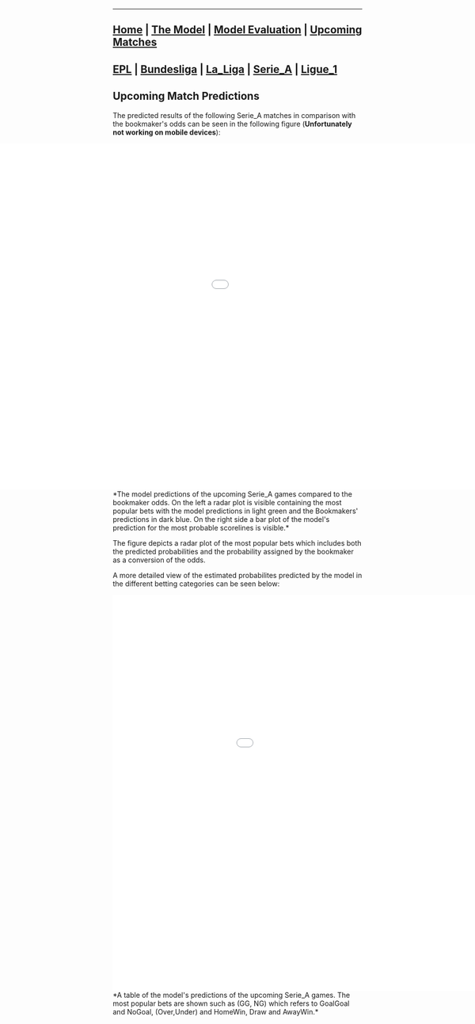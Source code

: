 ________________________________________________________________________________________________________________________________
<style>
    body {
        overflow-x: hidden;
    }
</style>

## [Home](https://nickpadd.github.io/EFLP.github.io/Home/ "EuropeanFootballLeaguePredictor Home page") | [The Model](https://nickpadd.github.io/EFLP.github.io/Model/ "Learn more about the model") | [Model Evaluation](https://nickpadd.github.io/EFLP.github.io/Evaluation/ "Past season performance of the model") | [Upcoming Matches](https://nickpadd.github.io/EFLP.github.io/Upcoming/leagues/Serie_A/ "The predictions of the upcoming matches") 

## [EPL](https://nickpadd.github.io/EFLP.github.io/Upcoming/leagues/EPL/ "Predictions for EPL") | [Bundesliga](https://nickpadd.github.io/EFLP.github.io/Upcoming/leagues/Bundesliga/ "Predictions for Bundesliga") | [La_Liga](https://nickpadd.github.io/EFLP.github.io/Upcoming/leagues/La_Liga/ "Predictions for La_Liga") | [Serie_A](https://nickpadd.github.io/EFLP.github.io/Upcoming/leagues/Serie_A/ "Predictions for Serie_A") | [Ligue_1](https://nickpadd.github.io/EFLP.github.io/Upcoming/leagues/Ligue_1/ "Predictions for Ligue_1")

## Upcoming Match Predictions

The predicted results of the following Serie_A matches in comparison with the bookmaker's odds can be seen in the following figure (**Unfortunately not working on mobile devices**):

<iframe src="InteractiveFigure.html" width="1500" height="700" frameborder="0" allowfullscreen="true" scrolling="no" style="position:relative; top: 0px; left: -250px;"></iframe> 
*The model predictions of the upcoming Serie_A games compared to the bookmaker odds. On the left a radar plot is visible containing the most popular bets with the model predictions in light green and the Bookmakers' predictions in dark blue. On the right side a bar plot of the model's prediction for the most probable scorelines is visible.*

The figure depicts a radar plot of the most popular bets which includes both the predicted probabilities and the probability assigned by the bookmaker as a conversion of the odds.

A more detailed view of the estimated probabilites predicted by the model in the different betting categories can be seen below:

<iframe src="PredictionTable.html" width="1100" height="800" frameborder="0" allowfullscreen="true" scrolling="no"></iframe> 
*A table of the model's predictions of the upcoming Serie_A games. The most popular bets are shown such as (GG, NG) which refers to GoalGoal and NoGoal, (Over,Under) and HomeWin, Draw and AwayWin.*


<!-- Google tag (gtag.js) -->
<script async src="https://www.googletagmanager.com/gtag/js?id=G-RE6NB27P4L"></script>
<script>
  window.dataLayer = window.dataLayer || [];
  function gtag(){dataLayer.push(arguments);}
  gtag('js', new Date());

  gtag('config', 'G-RE6NB27P4L');
</script>

